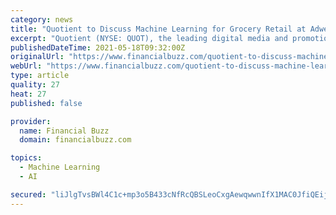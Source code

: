 ```yaml
---
category: news
title: "Quotient to Discuss Machine Learning for Grocery Retail at Adweeks Elevate: AI Event"
excerpt: "Quotient (NYSE: QUOT), the leading digital media and promotions technology company, today announced that Thalya Hamilton, VP, Data and Analytic Product, and David Fanska, Director of Analytics and Data Science,"
publishedDateTime: 2021-05-18T09:32:00Z
originalUrl: "https://www.financialbuzz.com/quotient-to-discuss-machine-learning-for-grocery-retail-at-adweeks-elevate-ai-event/"
webUrl: "https://www.financialbuzz.com/quotient-to-discuss-machine-learning-for-grocery-retail-at-adweeks-elevate-ai-event/"
type: article
quality: 27
heat: 27
published: false

provider:
  name: Financial Buzz
  domain: financialbuzz.com

topics:
  - Machine Learning
  - AI

secured: "liJlgTvsBWl4C1c+mp3o5B433cNfRcQBSLeoCxgAewqwwnIfX1MAC0JfiQEijHfM+nFzpttP0y8urD40yGc6laJEt6EcgCmNsJtqaZa9WR2okH4LCyl1/XKNH4SDi0akoovL8RkZX54hiQcVkK3sz52S4MRSB3KPqIceb1TmMOTYhch5919pkt9rM/VprPIf3ylHiZd5GqrZsF+IbhmeXmvbcmMp9eUUgT7i8wsdWCzYtbx5xOwo75UBJ8eTAVZC3eu/bQV504Ch0ysDBNEsLvNK1hqtQUf+FNIk7YKwYQXRbhEuS2HGs4pL1vcOQitmODJu5msFf1/fq4zp3cF3sM7pgx7pDTzUP+pGAZ/MrXM=;9+xIcKNkjNO6jiZ2o0dYRg=="
---
```


